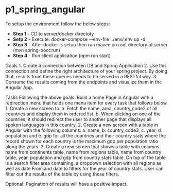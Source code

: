 # p1_spring_angular

To setup the environment follow the below steps:

<ul>
    <li><b>Step 1</b> - CD to server/docker directoty</li>
    <li><b>Setp 2</b> - Execute: docker-compose --env-file ../env/.env up -d </li>
    <li><b>Step 3</b> - After docker is setup then run maven on root directory of server (mvn spring-boot:run)</li>
    <li><b>Step 4</b> - Run client application (npm run start)</li>
</ul>


Goals
    1. Create a connection between DB and Spring Application
    2. Use this connection and define the right architecture of your spring project. By doing that, results from these queries needs to be served in a RESTful way.
    3. Consume the results coming from the endpoints and visualize them in the Angular App. 
    
Tasks
Following the above goals:
Build a home Page in Angular with a redirection menu that holds one menu item for every task that 
follows below
    1. Create a new screen to:
        a. Fetch the name, area, country_code2 of all countries and display them in ordered list.
        b. When clicking on one of the countries, it should redirect the user to another page that displays all spoken languages in this country.
    2. Create a new screen with a table in Angular with the following columns:
        a. name,
        b. country_code3,
        c. year,
        d. population and
        e. gdp
for all the countries and their country stats where the record shown for each country is the maximum 
gdp per population ratio along the years.
    3. Create a new screen that shows a table with columns name from continents table, name from regions table, name from country table, year, population and gdp from country stats table. On top of the table is a search filter area containing, a dropdown selection with all regions as well as date From and date to filters for the year of country stats. User can filter out the results of the table by using these filters.
    
Optional: Pagination of results will have a positive impact.

